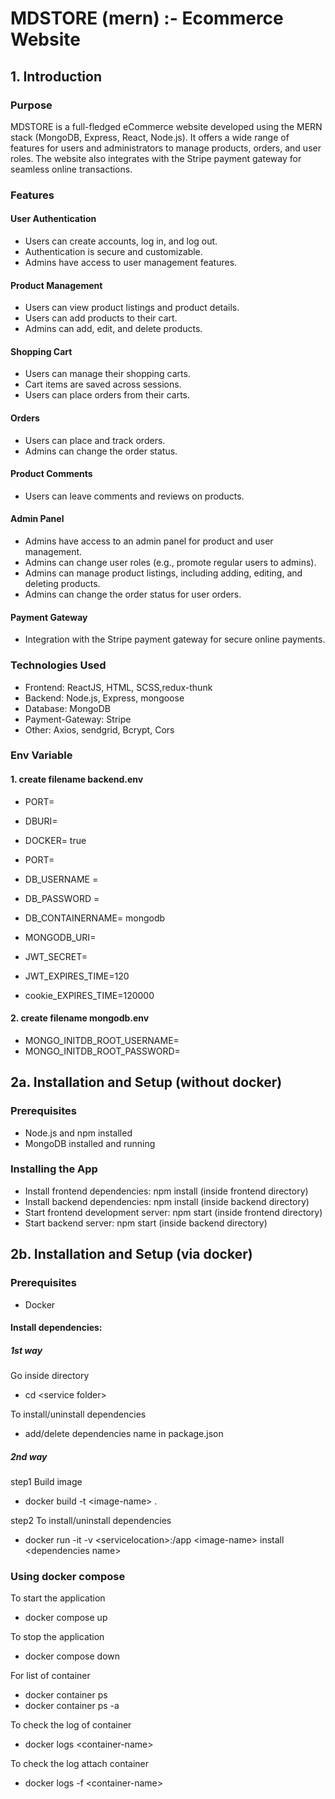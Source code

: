 # MDSTORE (mern) :- Ecommerce Website

## 1. Introduction

### Purpose

MDSTORE is a full-fledged eCommerce website developed using the MERN stack (MongoDB, Express, React, Node.js). It offers a wide range of features for users and administrators to manage products, orders, and user roles. The website also integrates with the Stripe payment gateway for seamless online transactions.

### Features

#### User Authentication

- Users can create accounts, log in, and log out.
- Authentication is secure and customizable.
- Admins have access to user management features.

#### Product Management

- Users can view product listings and product details.
- Users can add products to their cart.
- Admins can add, edit, and delete products.

#### Shopping Cart

- Users can manage their shopping carts.
- Cart items are saved across sessions.
- Users can place orders from their carts.

#### Orders

- Users can place and track orders.
- Admins can change the order status.

#### Product Comments

- Users can leave comments and reviews on products.

#### Admin Panel

- Admins have access to an admin panel for product and user management.
- Admins can change user roles (e.g., promote regular users to admins).
- Admins can manage product listings, including adding, editing, and deleting products.
- Admins can change the order status for user orders.

#### Payment Gateway

- Integration with the Stripe payment gateway for secure online payments.

### Technologies Used

- Frontend: ReactJS, HTML, SCSS,redux-thunk
- Backend: Node.js, Express, mongoose
- Database: MongoDB
- Payment-Gateway: Stripe
- Other: Axios, sendgrid, Bcrypt, Cors

### Env Variable

#### 1. create filename backend.env

- PORT=
- DBURI=

- DOCKER= true

- PORT=

- DB_USERNAME =
- DB_PASSWORD =
- DB_CONTAINERNAME= mongodb

- MONGODB_URI=

- JWT_SECRET=

- JWT_EXPIRES_TIME=120

- cookie_EXPIRES_TIME=120000

#### 2. create filename mongodb.env

- MONGO_INITDB_ROOT_USERNAME=
- MONGO_INITDB_ROOT_PASSWORD=

## 2a. Installation and Setup (without docker)

### Prerequisites

- Node.js and npm installed
- MongoDB installed and running

### Installing the App

- Install frontend dependencies: npm install (inside frontend directory)
- Install backend dependencies: npm install (inside backend directory)
- Start frontend development server: npm start (inside frontend directory)
- Start backend server: npm start (inside backend directory)

## 2b. Installation and Setup (via docker)

### Prerequisites

- Docker

#### Install dependencies:

##### 1st way

Go inside directory

- cd \<service folder>

To install/uninstall dependencies

- add/delete dependencies name in package.json

##### 2nd way

step1 Build image

- docker build -t \<image-name> .

step2 To install/uninstall dependencies

- docker run -it -v \<servicelocation>:/app \<image-name> install \<dependencies name>

### Using docker compose

To start the application

- docker compose up

To stop the application

- docker compose down

For list of container

- docker container ps
- docker container ps -a

To check the log of container

- docker logs \<container-name>

To check the log attach container

- docker logs -f \<container-name>

